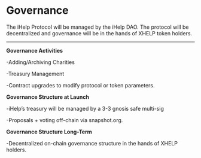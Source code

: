 # Governance

The iHelp Protocol will be managed by the iHelp DAO. The protocol will be decentralized and governance will be in the hands of  XHELP token holders.

****

**Governance Activities**&#x20;

\-Adding/Archiving Charities

\-Treasury Management

\-Contract upgrades to modify protocol or token parameters.&#x20;





**Governance Structure at Launch**&#x20;

\-iHelp’s treasury will be managed by a 3-3 gnosis safe multi-sig

\-Proposals + voting off-chain via snapshot.org.





**Governance Structure Long-Term**

\-Decentralized on-chain governance structure in the hands of XHELP holders.&#x20;



##
